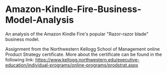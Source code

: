 # Amazon-Kindle-Fire-Business-Model-Analysis

An analysis of the Amazon Kindle Fire's popular "Razor-razor blade" business model. 

Assignment from the Northwestern Kellogg School of Management online Product Strategy certificate. More about the certificate can be found in the following link: https://www.kellogg.northwestern.edu/executive-education/individual-programs/online-programs/prodstrat.aspx
